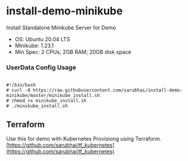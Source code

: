# install-demo-minikube
Install Standalone Minikube Server for Demo

- OS: Ubuntu 20.04 LTS
- Minikube: 1.23.1
- Min Spec: 2 CPUs; 2GB RAM; 20GB disk space

### UserData Config Usage

```

#!/bin/bash
# curl -O https://raw.githubusercontent.com/sarubhai/install-demo-minikube/master/minikube_install.sh
# chmod +x minikube_install.sh
# ./minikube_install.sh

```

## Terraform
Use this for demo with Kubernetes Provisiong using Terraform.
[https://github.com/sarubhai/tf_kubernetes](https://github.com/sarubhai/tf_kubernetes)
